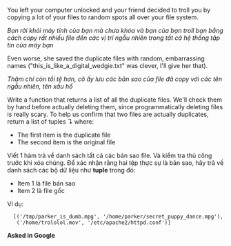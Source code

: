 You left your computer unlocked and your friend decided to troll you by copying a lot of your files to random spots all over your file system.

_Bạn rời khỏi máy tính của bạn mà chưa khóa và bạn của bạn troll bạn bằng cách copy rất nhiều file đến các vị trí ngẫu nhiên trong tất cả hệ thống tập tin của máy bạn_

Even worse, she saved the duplicate files with random, embarrassing names ("this_is_like_a_digital_wedgie.txt" was clever, I'll give her that).

_Thậm chí còn tồi tệ hơn, cô ấy lưu các bản sao của file đã copy với các tên ngẫu nhiên, tên xấu hổ_

Write a function that returns a list of all the duplicate files. We'll check them by hand before actually deleting them, since programmatically deleting files is really scary. To help us confirm that two files are actually duplicates, return a list of tuples ↴ where:

+ The first item is the duplicate file
+ The second item is the original file

Viết 1 hàm trả về danh sách tất cả các bản sao file. Và kiểm tra thủ công trước khi xóa chúng. Để  xác nhận rằng hai tệp thực sự là bản sao, hãy trả về danh sách các bộ dữ liệu như **tuple** trong đó:
+ Item 1 là file bản sao 
+ Item 2 là file gốc

Ví dụ:
```
  [('/tmp/parker_is_dumb.mpg', '/home/parker/secret_puppy_dance.mpg'),
   ('/home/trololol.mov', '/etc/apache2/httpd.conf')]
 ```
 
 **Asked in Google**
